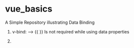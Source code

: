 # vue_basics
A Simple Repository illustrating Data Binding

1. v-bind: -->  {{ }} Is not required while using data properties
2. <p v-html=""></p>
